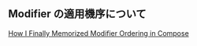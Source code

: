 ## Modifier の適用機序について
[How I Finally Memorized Modifier Ordering in Compose](https://zsmb.co/remembering-modifier-order/)